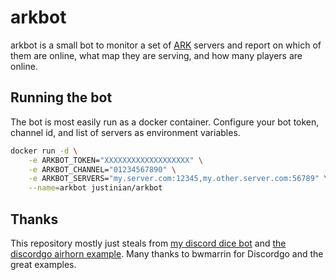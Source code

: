 # arkbot

arkbot is a small bot to monitor a set of [ARK](https://survivetheark.com)
servers and report on which of them are online, what map they are serving, and
how many players are online.

## Running the bot

The bot is most easily run as a docker container. Configure your bot token,
channel id, and list of servers as environment variables.

```bash
docker run -d \
    -e ARKBOT_TOKEN="XXXXXXXXXXXXXXXXXXX" \
    -e ARKBOT_CHANNEL="01234567890" \
    -e ARKBOT_SERVERS="my.server.com:12345,my.other.server.com:56789" \
    --name=arkbot justinian/arkbot
```

## Thanks

This repository mostly just steals from [my discord dice bot][2] and [the
discordgo airhorn example][3]. Many thanks to bwmarrin for Discordgo and the
great examples.

[2]: https://github.com/justinian/discorddice
[3]: https://github.com/bwmarrin/discordgo/tree/master/examples/airhorn

